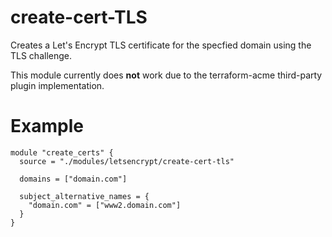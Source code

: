 # create-cert-TLS

Creates a Let's Encrypt TLS certificate for the specfied domain using the TLS challenge.

This module currently does **not** work due to the terraform-acme third-party plugin implementation.

# Example

```hcl
module "create_certs" {
  source = "./modules/letsencrypt/create-cert-tls"

  domains = ["domain.com"]

  subject_alternative_names = {
    "domain.com" = ["www2.domain.com"]
  }
}
```